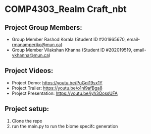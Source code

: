 # COMP4303_Realm Craft_nbt

## Project Group Members:

* Group Member Rashod Korala (Student ID #201965670, email- rmanamperiko@mun.ca)
* Group Member Vilakshan Khanna (Student ID #202019519, email- vkhanna@mun.ca)

## Project Videos:

* Project Demo: https://youtu.be/PuGqi19sx1Y
* Project Trailer: https://youtu.be/o1nl9afBga8
* Project  Presentation: https://youtu.be/jyh3QossUFA

## Project setup:

1. Clone the repo
2. run the main.py to run the biome specifc generation

